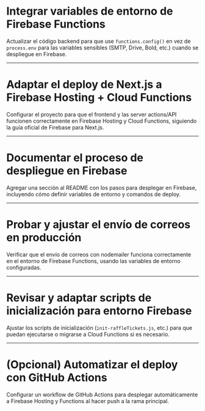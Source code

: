 # Integrar variables de entorno de Firebase Functions
Actualizar el código backend para que use `functions.config()` en vez de `process.env` para las variables sensibles (SMTP, Drive, Bold, etc.) cuando se despliegue en Firebase.

---

# Adaptar el deploy de Next.js a Firebase Hosting + Cloud Functions
Configurar el proyecto para que el frontend y las server actions/API funcionen correctamente en Firebase Hosting y Cloud Functions, siguiendo la guía oficial de Firebase para Next.js.

---

# Documentar el proceso de despliegue en Firebase
Agregar una sección al README con los pasos para desplegar en Firebase, incluyendo cómo definir variables de entorno y comandos de deploy.

---

# Probar y ajustar el envío de correos en producción
Verificar que el envío de correos con nodemailer funciona correctamente en el entorno de Firebase Functions, usando las variables de entorno configuradas.

---

# Revisar y adaptar scripts de inicialización para entorno Firebase
Ajustar los scripts de inicialización (`init-raffleTickets.js`, etc.) para que puedan ejecutarse o migrarse a Cloud Functions si es necesario.

---

# (Opcional) Automatizar el deploy con GitHub Actions
Configurar un workflow de GitHub Actions para desplegar automáticamente a Firebase Hosting y Functions al hacer push a la rama principal.
